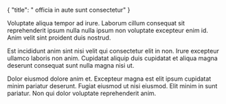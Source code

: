 {
  "title": " officia in aute sunt consectetur"
}

Voluptate aliqua tempor ad irure. Laborum cillum consequat sit reprehenderit ipsum nulla nulla ipsum non voluptate excepteur enim id. Anim velit sint proident duis nostrud.

Est incididunt anim sint nisi velit qui consectetur elit in non. Irure excepteur ullamco laboris non anim. Cupidatat aliquip duis cupidatat et aliqua magna deserunt consequat sunt nulla magna nisi ut.

Dolor eiusmod dolore anim et. Excepteur magna est elit ipsum cupidatat minim pariatur deserunt. Fugiat eiusmod ut nisi eiusmod. Elit minim in sunt pariatur. Non qui dolor voluptate reprehenderit anim.